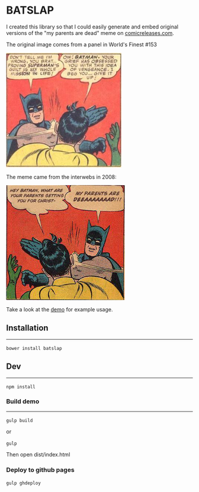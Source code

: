 # BATSLAP

I created this library so that I could easily generate and embed original
versions of the "my parents are dead" meme on
[comicreleases.com](http://comicreleases.com).

The original image comes from a panel in World's Finest #153

![original](src/imgs/original.jpg)

The meme came from the interwebs in 2008:

![meme](src/imgs/meme.jpg)

Take a look at the [demo](http://curlee.github.io/batslap/) for example
usage.

## Installation
------

`bower install batslap`

## Dev
------

`npm install`

### Build demo
------

`gulp build`

or

`gulp`

Then open dist/index.html

### Deploy to github pages

`gulp ghdeploy`